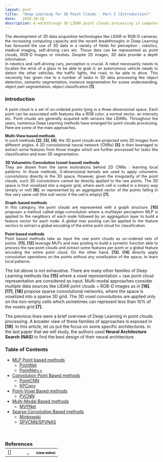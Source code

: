 ```yaml
---
layout: post
title:  "Deep Learning for 3D Point Clouds - Part I (Introduction)"
date:   2020-10-28
description: A walkthrough 3D LIDAR point clouds processing in computer vision with Deep Learning methods for semantic segmentation. An in-depth analysis of some architectures and an introduction to Neural Architecture Search in 3D Computer Vision.
---
```



<p style="text-align: justify; font-size: 0.9em"><span class="dropcap">T</span>he development of 3D data acquisition technologies like LIDAR or RGB-D cameras, the increasing computing capacity and the recent breakthroughs in Deep Learning has favoured the use of 3D data in a variety of fields for perception : robotics, medical imaging, self-driving cars etc. Those data can be represented as point clouds, RGB-D images or meshes. Despite 2D images, 3D data provide a depth information.
<br>In robotics and self-driving cars, perception is crucial. A robot necessarily needs to localize the wrist of a glass to be able to grab it; an autonomous vehicle needs to detect the other vehicles, the traffic lights, the road, to be able to drive. This necessity has given rise to a number of tasks in 3D data processing like object detection, semantic segmentation, instance segmentation for scene understanding, object part segmentation, object classification <b>[1]</b>.
</p>

### Introduction
<p style="text-align: justify; font-size: 0.9em">A point cloud is a set of un-ordered points lying in a three-dimensional space. Each point can be associated with features like a RGB color, a normal vector, an intensity etc. Point clouds are generally acquired with sensors like LIDARs. 
Throughout the years, numerous Deep Learning methods have emerged for point clouds processing. Here are some of the main approaches.</p>


<p style="text-align: justify; font-size: 0.9em"><b>Multi-View based methods</b><br>In such methods <b>[2]</b>, <b>[3]</b>, <b>[4]</b>, the 3D point clouds are projected onto 2D images from different angles. A 2D convolutional neural network (CNNs) <b>[5]</b> is then leveraged to extract some features from those images which are further processed for tasks like  classification and even 3D segmentation.</p>



<p style="text-align: justify; font-size: 0.9em"> <b>3D Volumetric Convolution (voxel-based) methods</b><br>They are drawn from the same motivations behind 2D CNNs : learning local patterns. In those methods, 3-dimensional kernels are used to apply volumetric convolutions directly in the 3D space. However, given the irregularity of the point clouds, such 3D convolutions cannot be directly applied to  the raw points. The 3D space is first voxelized into a regular grid, where each cell is coded in a binary way (empty or not) <b>[6]</b>; or represented by an aggregated vector of the points falling in this very same cell (the null vector if the cell is empty) <b>[7]</b>.</p>


<p style="text-align: justify; font-size: 0.9em"> <b>Graph-based methods</b><br>
In this category, the point clouds are represented with a graph structure. <b>[10]</b> proposes a method called edge-convolution where a multilayer perceptron MLP is applied to the neighbors of each node followed by an aggregation layer to build a feature vector for each node. A global max pooling can be applied to the feature vectors to extract a global encoding of the entire point cloud for classification.</p>


<p style="text-align: justify; font-size: 0.9em"> <b>Point based methods</b><br>
Point based methods take as input the raw point clouds as un-ordered sets of points. <b>[11]</b>, <b>[12]</b> leverage MLPs and max pooling to build a symetric function able to process the raw point clouds and extract some features per point or a global feature encoding the entire point cloud. On the other hand, <b>[13]</b>, <b>[14]</b> directly apply convolution operations on the points without any voxelization of the space, to learn local patterns. </p>


The list above is not exhaustive. There are many other families of Deep Learning methods like <b>[15]</b> where a voxel representation + raw point cloud representation are considered as input. Multi-modal approaches consider multiple data sources like LIDAR point clouds + RGB-D images as in <b>[16]</b>. <b>[17]</b>, <b>[18]</b> propose sparse convolutional networks, where the space is voxelized into a sparse 3D grid. The 3D voxel convolutions are applied only on the non-empty cells which sometimes can represent less than 10% of the voxels grid <b>[7]</b>.

The previous lines were a brief overview of Deep Learning in point clouds processing. A broader view of these families of approaches is exposed in <b>[19]</b>. In this article, let us put the focus on some specific architectures. In the last paper that we will study, the authors used <b>Neural Architecture Search (NAS)</b> to find the best design of their neural architecture.


### Table of Contents

* <a href="{% link _posts/2020-10-28-3D_point_based.markdown %}">MLP Point based methods</a>
  * <a href="{% link _posts/2020-10-28-3D_point_based.markdown %}"> PointNet</a>
  * <a href="{% link _posts/2020-10-28-3D_point_based.markdown %}"> PointNet++</a>
* <a href="{% link _posts/2020-11-08-3D_point_convolution.markdown %}"> Convolution Point Based methods</a>
  * <a href="{% link _posts/2020-11-08-3D_point_convolution.markdown %}"> PointCNN</a>
  * <a href=""> KPConv</a>
* <a href="{% link _posts/2020-11-08-3D_pointvoxel_based.markdown %}"> Point-Voxel Based methods</a>
  * <a href="{% link _posts/2020-11-08-3D_pointvoxel_based.markdown %}"> PVCNN</a>
* <a href="{% link _posts/2020-11-08-3D_mvpnet.markdown %}"> Multi-Modal Based methods</a>
  * <a href="{% link _posts/2020-11-08-3D_mvpnet.markdown %}"> MVPNet</a>
* <a href=""> Sparse Convolution Based methods</a>
  * <a href=""> Minkowski</a>
  * <a href=""> SPVCNN/SPVNAS</a>


<br>


### References
<br>

<textarea id="bibtex_input" style="display:none;">
@misc{1,
      title={Deep Learning for 3D Point Clouds: A Survey}, 
      author={Yulan Guo and Hanyun Wang and Qingyong Hu and Hao Liu and Li Liu and Mohammed Bennamoun},
      year={2020},
      eprint={1912.12033},
      archivePrefix={arXiv},
      primaryClass={cs.CV},
      pos={1}
}
}

@inproceedings{2,
  title={Multi-view convolutional neural networks for 3d shape recognition},
  author={Su, Hang and Maji, Subhransu and Kalogerakis, Evangelos and Learned-Miller, Erik},
  booktitle={Proceedings of the IEEE international conference on computer vision},
  pages={945--953},
  year={2015},
  pos={2}
}
@article{3,
  title={3D object retrieval with stacked local convolutional autoencoder},
  author={Leng, Biao and Guo, Shuang and Zhang, Xiangyang and Xiong, Zhang},
  journal={Signal Processing},
  volume={112},
  pages={119--128},
  year={2015},
  publisher={Elsevier},
  pos={3}
}

@inproceedings{4,
  title={Gift: A real-time and scalable 3d shape search engine},
  author={Bai, Song and Bai, Xiang and Zhou, Zhichao and Zhang, Zhaoxiang and Jan Latecki, Longin},
  booktitle={Proceedings of the IEEE conference on computer vision and pattern recognition},
  pages={5023--5032},
  year={2016},
  pos={4}
}

@article{5,
  title={Imagenet classification with deep convolutional neural networks},
  author={Krizhevsky, Alex and Sutskever, Ilya and Hinton, Geoffrey E},
  journal={Communications of the ACM},
  volume={60},
  number={6},
  pages={84--90},
  year={2017},
  publisher={ACM New York, NY, USA},
  pos={5}
}

@INPROCEEDINGS{6,
  author={D. {Maturana} and S. {Scherer}},
  booktitle={2015 IEEE/RSJ International Conference on Intelligent Robots and Systems (IROS)}, 
  title={VoxNet: A 3D Convolutional Neural Network for real-time object recognition}, 
  year={2015},
  volume={},
  number={},
  pages={922-928},
  doi={10.1109/IROS.2015.7353481},
  pos={6}
}

@INPROCEEDINGS{7,
  author={Y. {Zhou} and O. {Tuzel}},
  booktitle={2018 IEEE/CVF Conference on Computer Vision and Pattern Recognition}, 
  title={VoxelNet: End-to-End Learning for Point Cloud Based 3D Object Detection}, 
  year={2018},
  volume={},
  number={},
  pages={4490-4499},
  doi={10.1109/CVPR.2018.00472},
  pos={7}
}

@article{8,
  title={Dynamic graph cnn for learning on point clouds},
  author={Wang, Yue and Sun, Yongbin and Liu, Ziwei and Sarma, Sanjay E and Bronstein, Michael M and Solomon, Justin M},
  journal={Acm Transactions On Graphics (tog)},
  volume={38},
  number={5},
  pages={1--12},
  year={2019},
  publisher={ACM New York, NY, USA},
  pos={10}
}

@INPROCEEDINGS{9,
author={R. Q. {Charles} and H. {Su} and M. {Kaichun} and L. J. {Guibas}},
booktitle={2017 IEEE Conference on Computer Vision and Pattern Recognition (CVPR)}, title={PointNet: Deep Learning on Point Sets for 3D Classification and Segmentation},
year={2017},
volume={},
number={},
pages={77-85},
doi={10.1109/CVPR.2017.16},
pos={11}}
}

@inproceedings{10++,
  title={Pointnet++: Deep hierarchical feature learning on point sets in a metric space},
  author={Qi, Charles Ruizhongtai and Yi, Li and Su, Hao and Guibas, Leonidas J},
  booktitle={Advances in neural information processing systems},
  pages={5099--5108},
  year={2017},
  pos={12}
}

@INPROCEEDINGS{11,  author={H. {Thomas} and C. R. {Qi} and J. {Deschaud} and B. {Marcotegui} and F. {Goulette} and L. {Guibas}},  booktitle={2019 IEEE/CVF International Conference on Computer Vision (ICCV)},   title={KPConv: Flexible and Deformable Convolution for Point Clouds},   year={2019},  volume={},  number={},  pages={6410-6419},  doi={10.1109/ICCV.2019.00651}, pos={13}}

@incollection{12,
title = {PointCNN: Convolution On X-Transformed Points},
author = {Li, Yangyan and Bu, Rui and Sun, Mingchao and Wu, Wei and Di, Xinhan and Chen, Baoquan},
booktitle = {Advances in Neural Information Processing Systems 31},
editor = {S. Bengio and H. Wallach and H. Larochelle and K. Grauman and N. Cesa-Bianchi and R. Garnett},
pages = {820--830},
year = {2018},
publisher = {Curran Associates, Inc.},
pos={14}
}

@inproceedings{13,
  title={Point-Voxel CNN for Efficient 3D Deep Learning},
  author={Zhijian Liu and Haotian Tang and Yujun Lin and Song Han},
  booktitle={NeurIPS},
  year={2019},
  pos={15}
}

@inproceedings{14,
  title={Multi-view pointnet for 3d scene understanding},
  author={Jaritz, Maximilian and Gu, Jiayuan and Su, Hao},
  booktitle={Proceedings of the IEEE International Conference on Computer Vision Workshops},
  pages={0--0},
  year={2019},
  pos={16}
}

@misc{15,
      title={4D Spatio-Temporal ConvNets: Minkowski Convolutional Neural Networks}, 
      author={Christopher Choy and JunYoung Gwak and Silvio Savarese},
      year={2019},
      eprint={1904.08755},
      archivePrefix={arXiv},
      primaryClass={cs.CV},
      pos={17}
}

 @inproceedings{16,
    title     = {Searching Efficient 3D Architectures with Sparse Point-Voxel Convolution},
    author    = {Tang, Haotian* and Liu, Zhijian* and Zhao, Shengyu and Lin, Yujun and Lin, Ji and Wang, Hanrui and Han, Song},
    booktitle = {European Conference on Computer Vision},
    year      = {2020},
    pos={18}
 } 

 @article{17,
 	title={Review: Deep Learning on 3D Point Clouds},
 	author={Bello Saifullahi A. and Yu Shangshu and Wang Cheng and Adam Jibril M. and Li Jonathan},
 	journal={Remote Sensing},
 	year={2020},
 	pos={19}
}

</textarea>

<div class="bibtex_template">
	<table style="border: none; margin-top: -30px;">
		<td style="vertical-align:top; border:none; width: 50px;"> [<span class="pos"></span>]
		</td>
	<td>
	
  <div class="if author" style="font-weight: bold;">	
	<div >
		<span class="if year">
			<span class="year"></span>, 
		</span>
		<span class="author"></span>
		<span class="if url" style="margin-left: 20px">
		  <a class="url" style="color:black; font-size:10px">(view online)</a>
		</span>
		</div>
	</div>
  <div style="">
    <span class="title"></span>
  </div>
</td>
</table>

</div>
<div id="bibtex_display"></div>
